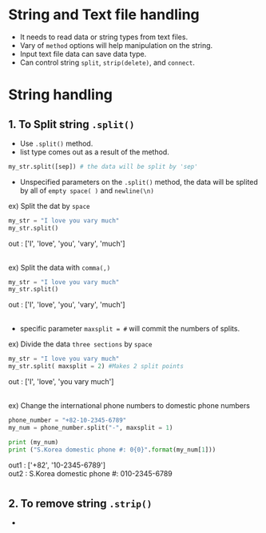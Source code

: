 # String and Text file handling
+ It needs to read data or string types from text files. 
+ Vary of `method` options will help manipulation on the string.
+ Input text file data can save data type.
+ Can control string `split`, `strip(delete)`, and `connect`.

# String handling
## 1. To Split string `.split()`
+ Use `.split()` method.
+ list type comes out as a result of the method.
```python
my_str.split([sep]) # the data will be split by 'sep'
```
+ Unspecified parameters on the `.split()` method, the data will be splited by all of `empty space( )` and `newline(\n)`

ex) Split the dat by `space`
```python
my_str = "I love you vary much"
my_str.split()
```
out : ['I', 'love', 'you', 'vary', 'much']
<br/><br/>

ex) Split the data with `comma(,)`
```python
my_str = "I love you vary much"
my_str.split()
```
out : ['I', 'love', 'you', 'vary', 'much']
<br/><br/>
+ specific parameter `maxsplit = #` will commit the numbers of splits.

ex) Divide the data `three sections` by `space`
```python
my_str = "I love you vary much"
my_str.split( maxsplit = 2) #Makes 2 split points
```
out : ['I', 'love', 'you vary much']
<br/><br/>

ex) Change the international phone numbers to domestic phone numbers
```python
phone_number = "+82-10-2345-6789"
my_num = phone_number.split("-", maxsplit = 1)

print (my_num)
print ("S.Korea domestic phone #: 0{0}".format(my_num[1]))
```
out1 : ['+82', '10-2345-6789']\
out2 : S.Korea domestic phone #: 010-2345-6789
#
## 2. To remove string `.strip()`
+ 